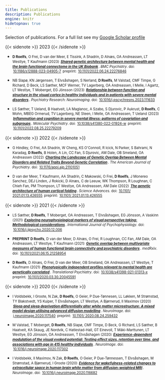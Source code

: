 ```yaml
---
title: Publications
description: Publications
engine: knitr
hidetopnav: true
---
```


<style type="text/css">
ul li:before {
  content: "";
  margin: 0;
}

ul li p {
  margin-left: 0;
}

ul li p, .sidenote {
  font-size: 80%;
  line-height: 1.4;
}

ul li a {
  padding: 0 2px 0 2px;
}
</style>

Selection of publications. For a full list see my [Google Scholar profile](https://scholar.google.com/citations?user=QmVQcsAAAAAJ&hl=en)

{{< sidenote >}}
2023
{{< /sidenote >}}

-   **D Roelfs**, O Frei, D van der Meer, E Tissink, A Shadrin, D Alnæs, OA Andreassen, LT Westlye, T Kaufmann (2023) [***Shared genetic architecture between mental health and the brain functional connectome in the UK Biobank***](https://doi.org/10.1186/s12888-023-04905-7). *BMC Psychiatry*. doi: [10.1186/s12888-023-04905-7](https://doi.org/10.1186/s12888-023-04905-7) preprint: [10.1101/2022.06.24.22276846](https://doi.org/10.1101/2022.06.24.22276846)

-   NB Slapø, KN Jørgensen, T Elvsåshagen, S Nerland, **D Roelfs**, M Valstad, CMF Timpe, G Richard, D Beck, LS Sæther, MCF Werner, TV Lagerberg, OA Andreassen, I Melle, I Agartz, LT Westlye, T Moberget, EG Jönsson (2023) [***Relationship between function and structure in the visual cortex in healthy individuals and in patients with severe mental disorders***](https://doi.org/10.1016/j.pscychresns.2023.111633). *Psychiatry Research: Neuroimaging*. doi: [10.1016/j.pscychresns.2023.111633](https://doi.org/10.1016/j.pscychresns.2023.111633)

-   LS Sæther, T Ueland, B Haatveit, LA Maglanoc, A Szabo, S Djurovic, P Aukrust, **D Roelfs**, C Mohn, MBEG Ormerud, TV Lagerberg, NE Steen, I Melle, OA Andreassen, T Ueland (2023) [***Inflammation and cognition in severe mental illness: patterns of covariation and subgroups***](https://doi.org/10.1038/s41380-022-01924-w). *Molecular Psychiatry*. doi: [10.1038/s41380-022-01924-w](https://doi.org/10.1038/s41380-022-01924-w) preprint: [10.1101/2022.08.25.22279209](https://doi.org/10.1101/2022.08.25.22279209)

{{< sidenote >}}
2022
{{< /sidenote >}}

-   G Hindley, O Frei, AA Shadrin, W Cheng, KS O'Connoll, R Icick, N Parker, S Bahrami, N Karadag, **D Roelfs**, B Holen, A Lin, CC Fan, S Djurovic, AM Dale, OB Smeland, OA Andreassen (2022) [***Charting the Landscape of Genetic Overlap Between Mental Disorders and Related Traits Beyond Genetic Correlation***](https://doi.org/10.1176/appi.ajp.21101051). *The American Journal of Psychiatry*. doi: [10.1176/appi.ajp.21101051](https://doi.org/10.1176/appi.ajp.21101051)

-   D van der Meer, T Kaufmann, AA Shadrin, C Makowski, O Frei, **D Roelfs**, J Monereo Sanchez, DEJ Linden, J Rokicki, D Alnæs, C de Leeuw, WK Thompson, R Loughnan, C Chieh Fan, PM Thompson, LT Westlye, OA Andreassen, AM Dale (2022) [***The genetic architecture of human cortical folding***](https://doi.org/10.1126/sciadv.abj9446). *Science Advances*. doi: [10.1101/ 2021.01.13.426555](https://doi.org/10.1126/sciadv.abj9446) preprint: [10.1101/ 2021.01.13.426555](https://doi.org/10.1101/2021.01.13.426555)

{{< sidenote >}}
2021
{{< /sidenote >}}

-   LS Sæther, **D Roelfs**, T Moberget, OA Andreassen, T Elvsåshagen, EG Jönsson, A Vaskinn (2021) [***Exploring neurophysiological markers of visual perspective taking: Methodological considerations***](https://doi.org/10.1016/j.ijpsycho.2020.12.006). *International Journal of Psychophysiology*. doi: [10.1016/j.ijpsycho.2020.12.006](https://doi.org/10.1016/j.ijpsycho.2020.12.006)

-   **PREPRINT** **D Roelfs**, D van der Meer, D Alnæs, O Frei, R Loughnan, CC Fan, AM Dale, OA Andreassen, LT Westlye, T Kaufmann (2021) [***Genetic overlap between multivariate measures of human functional brain connectivity and psychiatric disorders***](https://doi.org/10.1101/2021.06.15.21258954). *medRxiv*. doi: [10.1101/2021.06.15.21258954](https://doi.org/10.1101/2021.06.15.21258954)

-   **D Roelfs**, D Alnæs, O Frei, D van der Meer, OB Smeland, OA Andreassen, LT Westlye, T Kaufmann (2021) [***Phenotypically independent profiles relevant to mental health are genetically correlated***](https://doi.org/10.1038/s41398-021-01313-x). *Translational Psychiatry*. doi: [10.1038/s41398-021-01313-x](https://doi.org/10.1038/s41398-021-01313-x) preprint: [10.1101/2020.03.30.20045591](https://doi.org/10.1101/2020.03.30.20045591)

{{< sidenote >}}
2020
{{< /sidenote >}}

-   I Voldsbekk, I Groote, N Zak, **D Roelfs**, O Geier, P Due-Tønnesen, LL Løkken, M Strømstad, TY Blakstvedt, YS Kuiper, T Elvsåshagen, LT Westlye, A Bjørnerud, II Maximov (2020) [***Sleep and sleep deprivation differentially alter white matter microstructure: A mixed model design utilising advanced diffusion modelling***](https://doi.org/10.1016/j.neuroimage.2020.117540). *NeuroImage*. doi: [j.neuroimage.2020.117540](https://doi.org/10.1016/j.neuroimage.2020.117540) preprint: [10.1101/ 2020.08.24.259432](https://doi.org/10.1101/2020.08.24.259432)

-   M Valstad, T Moberget, **D Roelfs**, NB Slapø, CMF Timpe, D Beck, G Richard, LS Sæther, B Haatveit, KA Skaug, JE Nordvik, C Hatlestad-Hall, GT Einevoll, T Mãki-Marttunen, LT Westlye, EG Jõnsson, OA Andreassen, T Elvsåshagen (2020) [***Experience-dependent modulation of the visual evoked potential: Testing effect sizes, retention over time, and associations with age in 415 healthy individuals***](https://doi.org/10.1016/j.neuroimage.2020.117302). *NeuroImage*. doi: [10.1016/j.neuroimage.2020.117302](https://doi.org/10.1016/j.neuroimage.2020.117302)

-   I Voldsbekk, II Maximov, N Zak, **D Roelfs**, O Geier, P Due-Tønnessen, T Elvsåshagen, M Strømstad, A Bjørnerud, I Groote (2020) [***Evidence for wakefulness-related changes to extracellular space in human brain white matter from diffusion-weighted MRI***](https://doi.org/10.1016/j.neuroimage.2020.116682). *NeuroImage*. doi: [10.1016/j.neuroimage.2020.116682](https://doi.org/10.1016/j.neuroimage.2020.116682)
